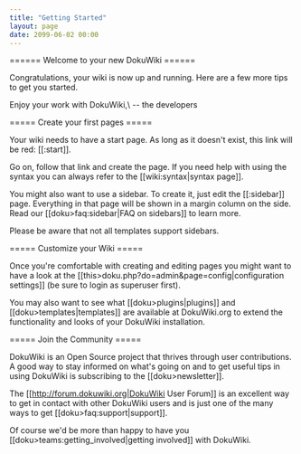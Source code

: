 ```yaml
---
title: "Getting Started"
layout: page
date: 2099-06-02 00:00
---
```


====== Welcome to your new DokuWiki ======

Congratulations, your wiki is now up and running. Here are a few more tips to get you started.

Enjoy your work with DokuWiki,\\
-- the developers

===== Create your first pages =====

Your wiki needs to have a start page. As long as it doesn't exist, this link will be red: [[:start]].

Go on, follow that link and create the page. If you need help with using the syntax you can always refer to the [[wiki:syntax|syntax page]].

You might also want to use a sidebar. To create it, just edit the [[:sidebar]] page. Everything in that page will be shown in a margin column on the side. Read our [[doku>faq:sidebar|FAQ on sidebars]] to learn more.

Please be aware that not all templates support sidebars.

===== Customize your Wiki =====

Once you're comfortable with creating and editing pages you might want to have a look at the [[this>doku.php?do=admin&page=config|configuration settings]] (be sure to login as superuser first).

You may also want to see what [[doku>plugins|plugins]] and [[doku>templates|templates]] are available at DokuWiki.org to extend the functionality and looks of your DokuWiki installation.

===== Join the Community =====

DokuWiki is an Open Source project that thrives through user contributions. A good way to stay informed on what's going on and to get useful tips in using DokuWiki is subscribing to the [[doku>newsletter]].

The [[http://forum.dokuwiki.org|DokuWiki User Forum]] is an excellent way to get in contact with other DokuWiki users and is just one of the many ways to get [[doku>faq:support|support]].

Of course we'd be more than happy to have you [[doku>teams:getting_involved|getting involved]] with DokuWiki.

